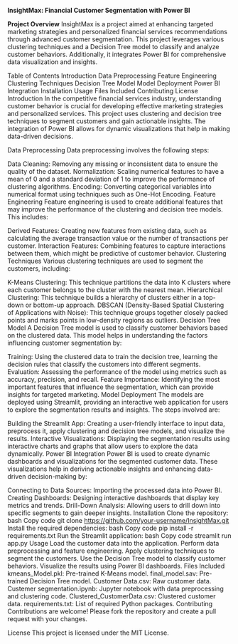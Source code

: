 **InsightMax: Financial Customer Segmentation with Power BI**


**Project Overview**
InsightMax is a project aimed at enhancing targeted marketing strategies and personalized financial services recommendations through advanced customer segmentation. This project leverages various clustering techniques and a Decision Tree model to classify and analyze customer behaviors. Additionally, it integrates Power BI for comprehensive data visualization and insights.


Table of Contents
Introduction
Data Preprocessing
Feature Engineering
Clustering Techniques
Decision Tree Model
Model Deployment
Power BI Integration
Installation
Usage
Files Included
Contributing
License
Introduction
In the competitive financial services industry, understanding customer behavior is crucial for developing effective marketing strategies and personalized services. This project uses clustering and decision tree techniques to segment customers and gain actionable insights. The integration of Power BI allows for dynamic visualizations that help in making data-driven decisions.

Data Preprocessing
Data preprocessing involves the following steps:

Data Cleaning: Removing any missing or inconsistent data to ensure the quality of the dataset.
Normalization: Scaling numerical features to have a mean of 0 and a standard deviation of 1 to improve the performance of clustering algorithms.
Encoding: Converting categorical variables into numerical format using techniques such as One-Hot Encoding.
Feature Engineering
Feature engineering is used to create additional features that may improve the performance of the clustering and decision tree models. This includes:

Derived Features: Creating new features from existing data, such as calculating the average transaction value or the number of transactions per customer.
Interaction Features: Combining features to capture interactions between them, which might be predictive of customer behavior.
Clustering Techniques
Various clustering techniques are used to segment the customers, including:

K-Means Clustering: This technique partitions the data into K clusters where each customer belongs to the cluster with the nearest mean.
Hierarchical Clustering: This technique builds a hierarchy of clusters either in a top-down or bottom-up approach.
DBSCAN (Density-Based Spatial Clustering of Applications with Noise): This technique groups together closely packed points and marks points in low-density regions as outliers.
Decision Tree Model
A Decision Tree model is used to classify customer behaviors based on the clustered data. This model helps in understanding the factors influencing customer segmentation by:

Training: Using the clustered data to train the decision tree, learning the decision rules that classify the customers into different segments.
Evaluation: Assessing the performance of the model using metrics such as accuracy, precision, and recall.
Feature Importance: Identifying the most important features that influence the segmentation, which can provide insights for targeted marketing.
Model Deployment
The models are deployed using Streamlit, providing an interactive web application for users to explore the segmentation results and insights. The steps involved are:

Building the Streamlit App: Creating a user-friendly interface to input data, preprocess it, apply clustering and decision tree models, and visualize the results.
Interactive Visualizations: Displaying the segmentation results using interactive charts and graphs that allow users to explore the data dynamically.
Power BI Integration
Power BI is used to create dynamic dashboards and visualizations for the segmented customer data. These visualizations help in deriving actionable insights and enhancing data-driven decision-making by:

Connecting to Data Sources: Importing the processed data into Power BI.
Creating Dashboards: Designing interactive dashboards that display key metrics and trends.
Drill-Down Analysis: Allowing users to drill down into specific segments to gain deeper insights.
Installation
Clone the repository:
bash
Copy code
git clone https://github.com/your-username/InsightMax.git
Install the required dependencies:
bash
Copy code
pip install -r requirements.txt
Run the Streamlit application:
bash
Copy code
streamlit run app.py
Usage
Load the customer data into the application.
Perform data preprocessing and feature engineering.
Apply clustering techniques to segment the customers.
Use the Decision Tree model to classify customer behaviors.
Visualize the results using Power BI dashboards.
Files Included
kmeans_Model.pkl: Pre-trained K-Means model.
final_model.sav: Pre-trained Decision Tree model.
Customer Data.csv: Raw customer data.
Custemer segmentation.ipynb: Jupyter notebook with data preprocessing and clustering code.
Clustered_CustomerData.csv: Clustered customer data.
requirements.txt: List of required Python packages.
Contributing
Contributions are welcome! Please fork the repository and create a pull request with your changes.

License
This project is licensed under the MIT License.
